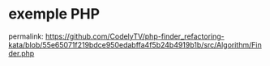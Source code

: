 # exemple PHP
permalink:
https://github.com/CodelyTV/php-finder_refactoring-kata/blob/55e65071f219bdce950edabffa4f5b24b4919b1b/src/Algorithm/Finder.php
